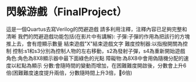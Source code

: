 # 閃躲游戲（FinalProject）
這是一個Quartus去寫Verilog的閃避遊戲 
請多利用注釋，注釋內容已足夠完整和清晰 我們的閃避遊戲功能包括(在影片中有講解): 子彈:子彈的作用為把該行的方塊推上去，會有燈顯示數量 結束遊戲"X"結束遊戲文字 難度控制器:以指撥開關為控制 控制:s1和s3分別為控制人物的左右移動，s2為發射子彈，s4為重新開始遊戲 角色:角色為8X8顯示器中最下面綠色的光點 障礙物:為8X8中會用偽隨機分配的速度以紅點為顯示 分數:會隨時間的變動而增加，在困難難度開啟後，分數會上升6倍(困難難度速度提升兩倍，分數隨時間上升3倍，𠔏6倍)
